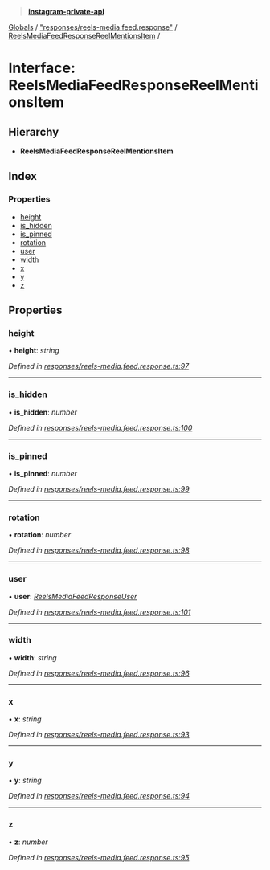 > **[instagram-private-api](../README.md)**

[Globals](../README.md) / ["responses/reels-media.feed.response"](../modules/_responses_reels_media_feed_response_.md) / [ReelsMediaFeedResponseReelMentionsItem](_responses_reels_media_feed_response_.reelsmediafeedresponsereelmentionsitem.md) /

# Interface: ReelsMediaFeedResponseReelMentionsItem

## Hierarchy

* **ReelsMediaFeedResponseReelMentionsItem**

## Index

### Properties

* [height](_responses_reels_media_feed_response_.reelsmediafeedresponsereelmentionsitem.md#height)
* [is_hidden](_responses_reels_media_feed_response_.reelsmediafeedresponsereelmentionsitem.md#is_hidden)
* [is_pinned](_responses_reels_media_feed_response_.reelsmediafeedresponsereelmentionsitem.md#is_pinned)
* [rotation](_responses_reels_media_feed_response_.reelsmediafeedresponsereelmentionsitem.md#rotation)
* [user](_responses_reels_media_feed_response_.reelsmediafeedresponsereelmentionsitem.md#user)
* [width](_responses_reels_media_feed_response_.reelsmediafeedresponsereelmentionsitem.md#width)
* [x](_responses_reels_media_feed_response_.reelsmediafeedresponsereelmentionsitem.md#x)
* [y](_responses_reels_media_feed_response_.reelsmediafeedresponsereelmentionsitem.md#y)
* [z](_responses_reels_media_feed_response_.reelsmediafeedresponsereelmentionsitem.md#z)

## Properties

###  height

• **height**: *string*

*Defined in [responses/reels-media.feed.response.ts:97](https://github.com/dilame/instagram-private-api/blob/01eb399/src/responses/reels-media.feed.response.ts#L97)*

___

###  is_hidden

• **is_hidden**: *number*

*Defined in [responses/reels-media.feed.response.ts:100](https://github.com/dilame/instagram-private-api/blob/01eb399/src/responses/reels-media.feed.response.ts#L100)*

___

###  is_pinned

• **is_pinned**: *number*

*Defined in [responses/reels-media.feed.response.ts:99](https://github.com/dilame/instagram-private-api/blob/01eb399/src/responses/reels-media.feed.response.ts#L99)*

___

###  rotation

• **rotation**: *number*

*Defined in [responses/reels-media.feed.response.ts:98](https://github.com/dilame/instagram-private-api/blob/01eb399/src/responses/reels-media.feed.response.ts#L98)*

___

###  user

• **user**: *[ReelsMediaFeedResponseUser](_responses_reels_media_feed_response_.reelsmediafeedresponseuser.md)*

*Defined in [responses/reels-media.feed.response.ts:101](https://github.com/dilame/instagram-private-api/blob/01eb399/src/responses/reels-media.feed.response.ts#L101)*

___

###  width

• **width**: *string*

*Defined in [responses/reels-media.feed.response.ts:96](https://github.com/dilame/instagram-private-api/blob/01eb399/src/responses/reels-media.feed.response.ts#L96)*

___

###  x

• **x**: *string*

*Defined in [responses/reels-media.feed.response.ts:93](https://github.com/dilame/instagram-private-api/blob/01eb399/src/responses/reels-media.feed.response.ts#L93)*

___

###  y

• **y**: *string*

*Defined in [responses/reels-media.feed.response.ts:94](https://github.com/dilame/instagram-private-api/blob/01eb399/src/responses/reels-media.feed.response.ts#L94)*

___

###  z

• **z**: *number*

*Defined in [responses/reels-media.feed.response.ts:95](https://github.com/dilame/instagram-private-api/blob/01eb399/src/responses/reels-media.feed.response.ts#L95)*